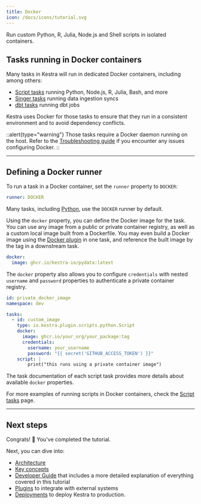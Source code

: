 ```yaml
---
title: Docker
icon: /docs/icons/tutorial.svg
---
```


Run custom Python, R, Julia, Node.js and Shell scripts in isolated containers.

## Tasks running in Docker containers

Many tasks in Kestra will run in dedicated Docker containers, including among others:
- [Script tasks](../08.developer-guide/07.scripts/index.md) running Python, Node.js, R, Julia, Bash, and more
- [Singer tasks](/plugins/plugin-singer) running data ingestion syncs
- [dbt tasks](/plugins/plugin-dbt) running dbt jobs

Kestra uses Docker for those tasks to ensure that they run in a consistent environment and to avoid dependency conflicts.


::alert{type="warning"}
Those tasks require a Docker daemon running on the host. Refer to the [Troubleshooting guide](../faq/14.troubleshooting.md) if you encounter any issues configuring Docker.
::

---

## Defining a Docker runner

To run a task in a Docker container, set the `runner` property to `DOCKER`:

```yaml
runner: DOCKER
```

Many tasks, including [Python](/plugins/plugin-script-python/tasks/io.kestra.plugin.scripts.python.script), use the `DOCKER` runner by default.

Using the `docker` property, you can define the Docker image for the task. You can use any image from a public or private container registry, as well as a custom local image built from a Dockerfile. You may even build a Docker image using the [Docker plugin](/plugins/plugin-docker) in one task, and reference the built image by the tag in a downstream task.

```yaml
docker:
  image: ghcr.io/kestra-io/pydata:latest
```

The `docker` property also allows you to configure `credentials` with nested `username` and `password` properties to authenticate a private container registry.

```yaml
id: private_docker_image
namespace: dev

tasks:
  - id: custom_image
    type: io.kestra.plugin.scripts.python.Script
    docker:
      image: ghcr.io/your_org/your_package:tag
      credentials:
        username: your_username
        password: "{{ secret('GITHUB_ACCESS_TOKEN') }}"
    script: |
        print("this runs using a private container image")
```

The task documentation of each script task provides more details about available `docker` properties.

For more examples of running scripts in Docker containers, check the [Script tasks](../08.developer-guide/07.scripts/index.md) page.

---

## Next steps

Congrats! :tada: You've completed the tutorial.

Next, you can dive into:
- [Architecture](../04.architecture/index.md)
- [Key concepts](../07.concepts/index.md)
- [Developer Guide](../08.developer-guide/index.md) that includes a more detailed explanation of everything covered in this tutorial
- [Plugins](https://kestra.io/plugins) to integrate with external systems
- [Deployments](../10.administrator-guide/index.md) to deploy Kestra to production.
